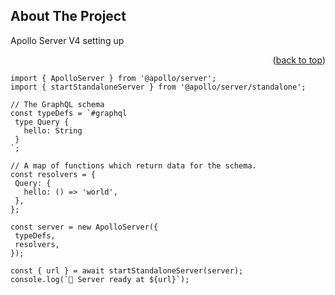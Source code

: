 <!-- ABOUT THE PROJECT -->
## About The Project


Apollo Server V4 setting up

<p align="right">(<a href="#readme-top">back to top</a>)</p>


 ```
import { ApolloServer } from '@apollo/server';
import { startStandaloneServer } from '@apollo/server/standalone';

// The GraphQL schema
const typeDefs = `#graphql
  type Query {
    hello: String
  }
`;

// A map of functions which return data for the schema.
const resolvers = {
  Query: {
    hello: () => 'world',
  },
};

const server = new ApolloServer({
  typeDefs,
  resolvers,
});

const { url } = await startStandaloneServer(server);
console.log(`🚀 Server ready at ${url}`);

  ```
